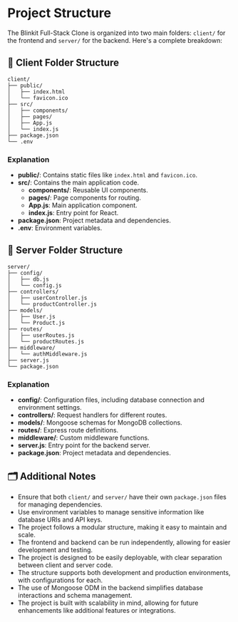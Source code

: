 # Project Structure

The Blinkit Full-Stack Clone is organized into two main folders: `client/` for the frontend and `server/` for the backend. Here's a complete breakdown:

## 📁 Client Folder Structure
```plaintext
client/
├── public/
│   ├── index.html
│   └── favicon.ico
├── src/
│   ├── components/
│   ├── pages/
│   ├── App.js
│   └── index.js
├── package.json
└── .env
```
### Explanation
- **public/**: Contains static files like `index.html` and `favicon.ico`.
- **src/**: Contains the main application code.
  - **components/**: Reusable UI components.
  - **pages/**: Page components for routing.
  - **App.js**: Main application component.
  - **index.js**: Entry point for React.
- **package.json**: Project metadata and dependencies.
- **.env**: Environment variables.
## 📁 Server Folder Structure
```plaintext
server/
├── config/
│   ├── db.js
│   └── config.js
├── controllers/
│   ├── userController.js
│   └── productController.js
├── models/
│   ├── User.js
│   └── Product.js
├── routes/
│   ├── userRoutes.js
│   └── productRoutes.js
├── middleware/
│   └── authMiddleware.js
├── server.js
└── package.json
```
### Explanation
- **config/**: Configuration files, including database connection and environment settings.
- **controllers/**: Request handlers for different routes.
- **models/**: Mongoose schemas for MongoDB collections.
- **routes/**: Express route definitions.
- **middleware/**: Custom middleware functions.
- **server.js**: Entry point for the backend server.
- **package.json**: Project metadata and dependencies.
## 🗂️ Additional Notes
- Ensure that both `client/` and `server/` have their own `package.json` files for managing dependencies.
- Use environment variables to manage sensitive information like database URIs and API keys.
- The project follows a modular structure, making it easy to maintain and scale.
- The frontend and backend can be run independently, allowing for easier development and testing.
- The project is designed to be easily deployable, with clear separation between client and server code.
- The structure supports both development and production environments, with configurations for each.    
- The use of Mongoose ODM in the backend simplifies database interactions and schema management.
- The project is built with scalability in mind, allowing for future enhancements like additional features or integrations.